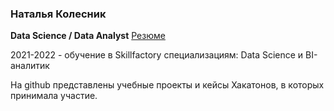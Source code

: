 ### Наталья Колесник 

**Data Science / Data Аnalyst** [Резюме](https://docs.google.com/document/d/1KBlcFUT-ChI0y8GWtAHqQ59Z7vnJwqLrtjnFVbRF5nA/edit?usp=sharing)

2021-2022 - обучение в  Skillfactory специализациям: Data Science и BI-аналитик



На github представлены учебные проекты и кейсы Хакатонов, в которых принимала участие. 

